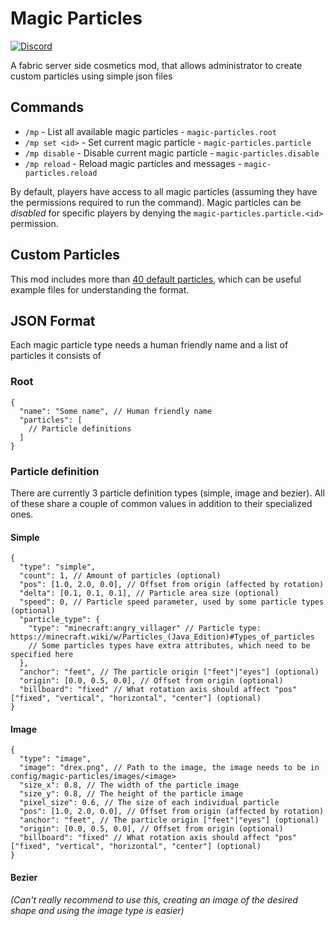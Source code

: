 # Magic Particles

[![Discord](https://img.shields.io/discord/904419828192927885.svg?logo=discord)](https://discord.gg/HeZayd6SxF)

A fabric server side cosmetics mod, that allows administrator to create custom particles using simple json files

## Commands
- `/mp` - List all available magic particles - `magic-particles.root`
- `/mp set <id>` - Set current magic particle -  `magic-particles.particle`
- `/mp disable` - Disable current magic particle - `magic-particles.disable`
- `/mp reload` - Reload magic particles and messages - `magic-particles.reload`

By default, players have access to all magic particles (assuming they have the permissions required to run the command).
Magic particles can be *disabled* for specific players by denying the `magic-particles.particle.<id>` permission.

## Custom Particles

This mod includes more than [40 default particles](https://github.com/DrexHD/MagicParticles/tree/1.21/src/main/resources/magic-particles), which can be useful example
files for understanding the format.

## JSON Format

Each magic particle type needs a human friendly name and a list of particles it consists of
### Root
```json5
{
  "name": "Some name", // Human friendly name
  "particles": [
    // Particle definitions
  ]
}
```

### Particle definition
There are currently 3 particle definition types (simple, image and bezier). All of these share a couple of common 
values in addition to their specialized ones.

#### Simple
```json5
{
  "type": "simple",
  "count": 1, // Amount of particles (optional)
  "pos": [1.0, 2.0, 0.0], // Offset from origin (affected by rotation)
  "delta": [0.1, 0.1, 0.1], // Particle area size (optional)
  "speed": 0, // Particle speed parameter, used by some particle types (optional)
  "particle_type": {
    "type": "minecraft:angry_villager" // Particle type: https://minecraft.wiki/w/Particles_(Java_Edition)#Types_of_particles
    // Some particles types have extra attributes, which need to be specified here
  },
  "anchor": "feet", // The particle origin ["feet"|"eyes"] (optional)
  "origin": [0.0, 0.5, 0.0], // Offset from origin (optional)
  "billboard": "fixed" // What rotation axis should affect "pos" ["fixed", "vertical", "horizontal", "center"] (optional)
}
```

#### Image
```json5
{
  "type": "image",
  "image": "drex.png", // Path to the image, the image needs to be in config/magic-particles/images/<image>
  "size_x": 0.8, // The width of the particle image
  "size_y": 0.8, // The height of the particle image
  "pixel_size": 0.6, // The size of each individual particle
  "pos": [1.0, 2.0, 0.0], // Offset from origin (affected by rotation)
  "anchor": "feet", // The particle origin ["feet"|"eyes"] (optional)
  "origin": [0.0, 0.5, 0.0], // Offset from origin (optional)
  "billboard": "fixed" // What rotation axis should affect "pos" ["fixed", "vertical", "horizontal", "center"] (optional)
}
```

#### Bezier
*(Can't really recommend to use this, creating an image of the desired shape and using the image type is easier)*